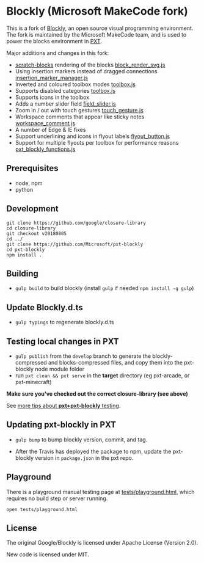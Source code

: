 # Blockly (Microsoft MakeCode fork)

This is a fork of [Blockly](https://github.com/google/blockly/), an open source visual programming environment.
The fork is maintained by the Microsoft MakeCode team, and is used to power the blocks environment in [PXT](https://github.com/Microsoft/pxt).


Major additions and changes in this fork:
* [scratch-blocks](https://github.com/llk/scratch-blocks) rendering of the blocks [block_render_svg.js](https://github.com/Microsoft/pxt-blockly/blob/develop/core/block_render_svg.js)
* Using insertion markers instead of dragged connections [insertion_marker_manager.js](https://github.com/Microsoft/pxt-blockly/blob/develop/core/insertion_marker_manager.js)
* Inverted and coloured toolbox modes [toolbox.js](https://github.com/Microsoft/pxt-blockly/blob/develop/core/toolbox.js#L428) 
* Supports disabled categories [toolbox.js](https://github.com/Microsoft/pxt-blockly/blob/develop/core/toolbox.js#L360)
* Supports icons in the toolbox
* Adds a number slider field [field_slider.js](https://github.com/Microsoft/pxt-blockly/blob/develop/core/field_slider.js)
* Zoom in / out with touch gestures [touch_gesture.js](https://github.com/Microsoft/pxt-blockly/blob/develop/core/touch_gesture.js)
* Workspace comments that appear like sticky notes [workspace_comment.js](https://github.com/Microsoft/pxt-blockly/blob/develop/core/workspace_comment.js)
* A number of Edge & IE fixes
* Support underlining and icons in flyout labels [flyout_button.js](https://github.com/Microsoft/pxt-blockly/blob/develop/core/flyout_button.js#L203)
* Support for multiple flyouts per toolbox for performance reasons [pxt_blockly_functions.js](https://github.com/Microsoft/pxt-blockly/blob/develop/core/pxt_blockly_functions.js#L650)

## Prerequisites

* node, npm
* python

## Development

```
git clone https://github.com/google/closure-library
cd closure-library
git checkout v20180805
cd ../
git clone https://github.com/Microsoft/pxt-blockly
cd pxt-blockly
npm install .
```

## Building

* `gulp build` to build blockly (install ``gulp`` if needed ``npm install -g gulp``)

## Update Blockly.d.ts

* `gulp typings` to regenerate blockly.d.ts

## Testing local changes in PXT

* `gulp publish` from the ``develop`` branch to generate the blockly-compressed and blocks-compressed files, and copy them into the pxt-blockly node module folder
* run `pxt clean && pxt serve` in the **target** directory (eg pxt-arcade, or pxt-minecraft)

**Make sure you've checked out the correct closure-library (see above)**

See [more tips about **pxt+pxt-blockly** testing](https://github.com/Microsoft/pxt/tree/master/scripts).

## Updating pxt-blockly in PXT

* `gulp bump` to bump blockly version, commit, and tag.

* After the Travis has deployed the package to npm, update the pxt-blockly version in `package.json` in the pxt repo.

## Playground

There is a playground manual testing page at [tests/playground.html](./tests/playground.html), which requires no build step or server running.

`open tests/playground.html`

## License

The original Google/Blockly is licensed under Apache License (Version 2.0).

New code is licensed under MIT.
